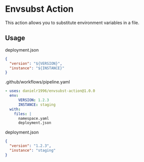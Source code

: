 # Envsubst Action 

This action allows you to substitute environment variables in a file.

## Usage

deployment.json
```json
{
  "version": "${VERSION}",
  "instance": "${INSTANCE}"
}
```


.github/workflows/pipeline.yaml
```yaml
- uses: danielr1996/envsubst-action@1.0.0
  env:
      VERSION: 1.2.3
      INSTANCE: staging
  with:
    files: |
      namespace.yaml
      deployment.json
```


deployment.json
```json
{
  "version": "1.2.3",
  "instance": "staging"
}
```
